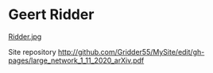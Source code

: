 # Geert Ridder
[Ridder.jpg]({{site.baseurl}}/Ridder.jpg)

Site repository
http://github.com/Gridder55/MySite/edit/gh-pages/large_network_1_11_2020_arXiv.pdf

